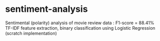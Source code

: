 # sentiment-analysis

Sentimental (polarity) analysis of movie review data :
F1-score = 88.41%
TF-IDF feature extraction, binary classification using Logistic Regression (scratch implementation)